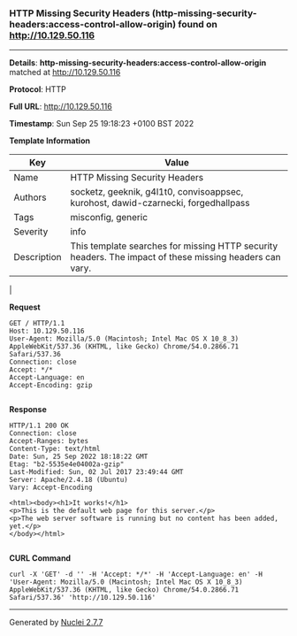 ### HTTP Missing Security Headers (http-missing-security-headers:access-control-allow-origin) found on http://10.129.50.116
---
**Details**: **http-missing-security-headers:access-control-allow-origin**  matched at http://10.129.50.116

**Protocol**: HTTP

**Full URL**: http://10.129.50.116

**Timestamp**: Sun Sep 25 19:18:23 +0100 BST 2022

**Template Information**

| Key | Value |
|---|---|
| Name | HTTP Missing Security Headers |
| Authors | socketz, geeknik, g4l1t0, convisoappsec, kurohost, dawid-czarnecki, forgedhallpass |
| Tags | misconfig, generic |
| Severity | info |
| Description | This template searches for missing HTTP security headers. The impact of these missing headers can vary.
 |

**Request**
```http
GET / HTTP/1.1
Host: 10.129.50.116
User-Agent: Mozilla/5.0 (Macintosh; Intel Mac OS X 10_8_3) AppleWebKit/537.36 (KHTML, like Gecko) Chrome/54.0.2866.71 Safari/537.36
Connection: close
Accept: */*
Accept-Language: en
Accept-Encoding: gzip


```

**Response**
```http
HTTP/1.1 200 OK
Connection: close
Accept-Ranges: bytes
Content-Type: text/html
Date: Sun, 25 Sep 2022 18:18:22 GMT
Etag: "b2-5535e4e04002a-gzip"
Last-Modified: Sun, 02 Jul 2017 23:49:44 GMT
Server: Apache/2.4.18 (Ubuntu)
Vary: Accept-Encoding

<html><body><h1>It works!</h1>
<p>This is the default web page for this server.</p>
<p>The web server software is running but no content has been added, yet.</p>
</body></html>


```


**CURL Command**
```
curl -X 'GET' -d '' -H 'Accept: */*' -H 'Accept-Language: en' -H 'User-Agent: Mozilla/5.0 (Macintosh; Intel Mac OS X 10_8_3) AppleWebKit/537.36 (KHTML, like Gecko) Chrome/54.0.2866.71 Safari/537.36' 'http://10.129.50.116'
```
---
Generated by [Nuclei 2.7.7](https://github.com/projectdiscovery/nuclei)